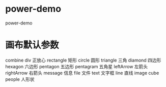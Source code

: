 # power-demo
power-demo

# 画布默认参数
combine
div 正放心
rectangle 矩形
circle 圆形
triangle 三角
diamond 四边形
hexagon 六边形
pentagon 五边形
pentagram 五角星
leftArrow 左箭头
rightArrow 右箭头
message 信息
file 文件
text 文字框
line 直线
image
cube
people 人形状